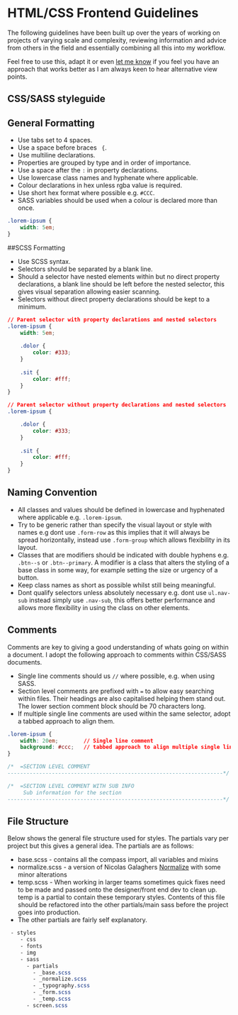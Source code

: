 HTML/CSS Frontend Guidelines
==============

The following guidelines have been built up over the years of working on projects of varying scale and complexity, reviewing information and advice from others in the field and essentially combining all this into my workflow.

Feel free to use this, adapt it or even <a href="mailto:me@lyndendesigns.com">let me know</a> if you feel you have an approach that works better as I am always keen to hear alternative view points.

CSS/SASS styleguide
--------------------

## General Formatting

- Use tabs set to 4 spaces.
- Use a space before braces ` {`.
- Use multiline declarations.
- Properties are grouped by type and in order of importance.
- Use a space after the `:` in property declarations.
- Use lowercase class names and hyphenate where applicable.
- Colour declarations in hex unless rgba value is required.
- Use short hex format where possible e.g. `#CCC`.
- SASS variables should be used when a colour is declared more than once.

``` css
.lorem-ipsum {
	width: 5em;
}
```

##SCSS Formatting
- Use SCSS syntax.
- Selectors should be separated by a blank line.
- Should a selector have nested elements within but no direct property declarations, a blank line should be left before the nested selector, this gives visual separation allowing easier scanning.
- Selectors without direct property declarations should be kept to a minimum.

``` css
// Parent selector with property declarations and nested selectors
.lorem-ipsum {
    width: 5em;
    
    .dolor {
        color: #333;
    }
    
    .sit {
        color: #fff;
    }
}

// Parent selector without property declarations and nested selectors
.lorem-ipsum {

    .dolor {
        color: #333;
    }
    
    .sit {
        color: #fff;
    }
}
```

## Naming Convention
- All classes and values should be defined in lowercase and hyphenated where applicable e.g. `.lorem-ipsum`. 
- Try to be generic rather than specify the visual layout or style with names e.g dont use `.form-row` as this implies that it will always be spread horizontally, instead use `.form-group` which allows flexibility in its layout.
- Classes that are modifiers should be indicated with double hyphens e.g. `.btn--s` or `.btn--primary`. A modifier is a class that alters the styling of a base class in some way, for example setting the size or urgency of a button.
- Keep class names as short as possible whilst still being meaningful.
- Dont qualify selectors unless absolutely necessary e.g. dont use `ul.nav-sub` instead simply use `.nav-sub`, this offers better performance and allows more flexibility in using the class on other elements.


## Comments
Comments are key to giving a good understanding of whats going on within a document. I adopt the following approach to comments within CSS/SASS documents.

- Single line comments should us `//` where possible, e.g. when using SASS.
- Section level comments are prefixed with `=` to allow easy searching within files. Their headings are also capitalised helping them stand out. The lower section comment block should be 70 characters long.
- If multiple single line comments are used within the same selector, adopt a tabbed approach to align them.

``` css
.lorem-ipsum {
	width: 20em;		// Single line comment
	background: #ccc;	// tabbed approach to align multiple single line comments
}

/*	=SECTION LEVEL COMMENT
--------------------------------------------------------------------*/

/*	=SECTION LEVEL COMMENT WITH SUB INFO
	 Sub information for the section	
--------------------------------------------------------------------*/
```

## File Structure
Below shows the general file structure used for styles. The partials vary per project but this gives a general idea. The partials are as follows:
- base.scss - contains all the compass import, all variables and mixins
- normalize.scss - a version of Nicolas Galaghers <a href="https://github.com/necolas/normalize.css">Normalize</a> with some minor alterations
- temp.scss - When working in larger teams sometimes quick fixes need to be made and passed onto the designer/front end dev to clean up. temp is a partial to contain these temporary styles. Contents of this file should be refactored into the other partials/main sass before the project goes into production.
- The other partials are fairly self explanatory.

``` css
 - styles
    - css
    - fonts
    - img
    - sass
      - partials
      	- _base.scss
      	- _normalize.scss
      	- _typography.scss
      	- _form.scss
      	- _temp.scss
      - screen.scss
```



    
